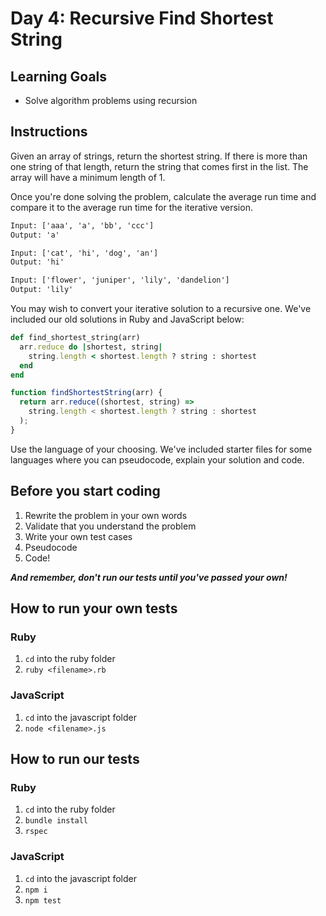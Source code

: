 # Day 4: Recursive Find Shortest String

## Learning Goals

- Solve algorithm problems using recursion

## Instructions

Given an array of strings, return the shortest string. If there is more than one
string of that length, return the string that comes first in the list. The array
will have a minimum length of 1.

Once you're done solving the problem, calculate the average run time and compare
it to the average run time for the iterative version.

```txt
Input: ['aaa', 'a', 'bb', 'ccc']
Output: 'a'

Input: ['cat', 'hi', 'dog', 'an']
Output: 'hi'

Input: ['flower', 'juniper', 'lily', 'dandelion']
Output: 'lily'
```

You may wish to convert your iterative solution to a recursive one. We've
included our old solutions in Ruby and JavaScript below:

```ruby
def find_shortest_string(arr)
  arr.reduce do |shortest, string|
    string.length < shortest.length ? string : shortest
  end
end
```

```javascript
function findShortestString(arr) {
  return arr.reduce((shortest, string) =>
    string.length < shortest.length ? string : shortest
  );
}
```

Use the language of your choosing. We've included starter files for some
languages where you can pseudocode, explain your solution and code.

## Before you start coding

1. Rewrite the problem in your own words
2. Validate that you understand the problem
3. Write your own test cases
4. Pseudocode
5. Code!

**_And remember, don't run our tests until you've passed your own!_**

## How to run your own tests

### Ruby

1. `cd` into the ruby folder
2. `ruby <filename>.rb`

### JavaScript

1. `cd` into the javascript folder
2. `node <filename>.js`

## How to run our tests

### Ruby

1. `cd` into the ruby folder
2. `bundle install`
3. `rspec`

### JavaScript

1. `cd` into the javascript folder
2. `npm i`
3. `npm test`
